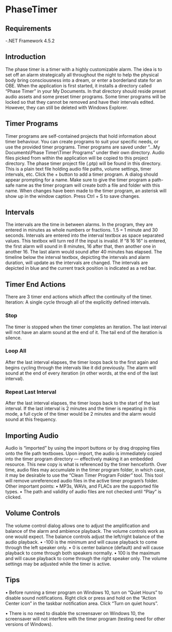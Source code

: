 # PhaseTimer
## Requirements
-.NET Framework 4.5.2

## Introduction
The phase timer is a timer with a highly customizable alarm. The idea is to set off an alarm strategically all throughout the night to help the physical body bring consciousness into a dream, or enter a borderland state for an OBE.
When the application is first started, it installs a directory called “Phase Timer” in your My Documents. In that directory should reside preset audio assets and some preset timer programs. Some timer programs will be locked so that they cannot be removed and have their intervals edited. However, they can still be deleted with Windows Explorer.

## Timer Programs
Timer programs are self-contained projects that hold information about timer behaviour. You can create programs to suit your specific needs, or use the provided timer programs. Timer programs are saved under “…My Documents\Phase Timer\Timer Programs” under their own directory. Audio files picked from within the application will be copied to this project directory. The phase timer project file (.ptp) will be found in this directory. This is a plain text file holding audio file paths, volume settings, timer intervals, etc.
Click the + button to add a timer program. A dialog should appear prompting for a name. Make sure to give the timer program a path-safe name as the timer program will create both a file and folder with this name.
When changes have been made to the timer program, an asterisk will show up in the window caption. Press Ctrl + S to save changes.
 
## Intervals
The intervals are the time in between alarms. In the program, they are entered in minutes as whole numbers or fractions.
1.5 = 1 minute and 30 seconds.
Intervals are entered into the interval textbox as space separated values. This textbox will turn red if the input is invalid. If “8 16 16” is entered, the first alarm will sound in 8 minutes, 16 after that, then another one in another 16. The last alarm would sound after 40 minutes has elapsed.
The timeline below the interval textbox, depicting the intervals and alarm duration, will update as the intervals are changed. The intervals are depicted in blue and the current track position is indicated as a red bar.
 
## Timer End Actions
There are 3 timer end actions which affect the continuity of the timer.
Iteration: A single cycle through all of the explicitly defined intervals.
### Stop
The timer is stopped when the timer completes an iteration. The last interval will not have an alarm sound at the end of it. The tail end of the iteration is silence.
### Loop All
After the last interval elapses, the timer loops back to the first again and begins cycling through the intervals like it did previously. The alarm will sound at the end of every iteration (in other words, at the end of the last interval).
### Repeat Last Interval
After the last interval elapses, the timer loops back to the start of the last interval. If the last interval is 2 minutes and the timer is repeating in this mode, a full cycle of the timer would be 2 minutes and the alarm would sound at this frequency.
 
## Importing Audio
Audio is “imported” by using the import buttons or by drag dropping files onto the file path textboxes. Upon import, the audio is immediately copied into the timer program directory — effectively making it an embedded resource. This new copy is what is referenced by the timer henceforth. Over time, audio files may accumulate in the timer program folder, in which case, it may be desirable to use the “Clean Timer Program Folder” tool. This tool will remove unreferenced audio files in the active timer program’s folder.
Other important points:
•	MP3s, WAVs, and FLACs are the supported file types.
•	The path and validity of audio files are not checked until “Play” is clicked.
 
## Volume Controls
The volume control dialog allows one to adjust the amplification and balance of the alarm and ambience playback. The volume controls work as one would expect. The balance controls adjust the left/right balance of the audio playback.
•	-100 is the minimum and will cause playback to come through the left speaker only.
•	0 is center balance (default) and will cause playback to come through both speakers normally.
•	100 is the maximum and will cause playback to come through the right speaker only.
The volume settings may be adjusted while the timer is active.
 
## Tips
•	Before running a timer program on Windows 10, turn on “Quiet Hours” to disable sound notifications. Right click or press and hold on the “Action Center icon” in the taskbar notification area. Click “Turn on quiet hours”.

•	There is no need to disable the screensaver on Windows 10, the screensaver will not interfere with the timer program (testing need for other versions of Windows).

